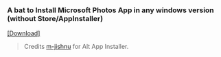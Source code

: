 ### A bat to Install Microsoft Photos App in any windows version (without Store/AppInstaller)
[[Download]](https://github.com/gzmatte/ms-photos/releases/download/1/P-Installer.bat)

> Credits [m-jishnu](https://github.com/m-jishnu/alt-app-installer) for Alt App Installer.
